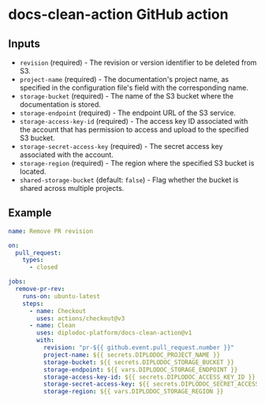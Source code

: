 # docs-clean-action GitHub action

## Inputs

- `revision` (required) - The revision or version identifier to be deleted from S3.
- `project-name` (required) - The documentation's project name, as specified in the configuration file's field with the corresponding name.
- `storage-bucket` (required) - The name of the S3 bucket where the documentation is stored.
- `storage-endpoint` (required) - The endpoint URL of the S3 service.
- `storage-access-key-id` (required) - The access key ID associated with the account that has permission to access and upload to the specified S3 bucket.
- `storage-secret-access-key` (required) - The secret access key associated with the account.
- `storage-region` (required) - The region where the specified S3 bucket is located.
- `shared-storage-bucket` (default: `false`) - Flag whether the bucket is shared across multiple projects.

## Example

```yaml
name: Remove PR revision

on:
  pull_request:
    types:
      - closed

jobs:
  remove-pr-rev:
    runs-on: ubuntu-latest
    steps:
      - name: Checkout
        uses: actions/checkout@v3
      - name: Clean
        uses: diplodoc-platform/docs-clean-action@v1
        with:
          revision: "pr-${{ github.event.pull_request.number }}"
          project-name: ${{ secrets.DIPLODOC_PROJECT_NAME }}
          storage-bucket: ${{ secrets.DIPLODOC_STORAGE_BUCKET }}
          storage-endpoint: ${{ vars.DIPLODOC_STORAGE_ENDPOINT }}
          storage-access-key-id: ${{ secrets.DIPLODOC_ACCESS_KEY_ID }}
          storage-secret-access-key: ${{ secrets.DIPLODOC_SECRET_ACCESS_KEY }}
          storage-region: ${{ vars.DIPLODOC_STORAGE_REGION }}
```
